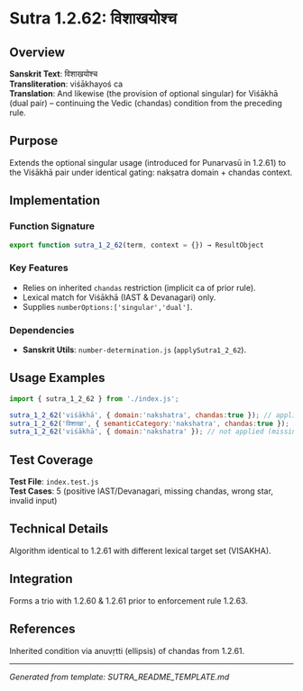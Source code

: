 # Sutra 1.2.62: विशाखयोश्च

## Overview

**Sanskrit Text**: विशाखयोश्च  
**Transliteration**: viśākhayoś ca  
**Translation**: And likewise (the provision of optional singular) for Viśākhā (dual pair) – continuing the Vedic (chandas) condition from the preceding rule.

## Purpose

Extends the optional singular usage (introduced for Punarvasū in 1.2.61) to the Viśākhā pair under identical gating: nakṣatra domain + chandas context.

## Implementation

### Function Signature
```javascript
export function sutra_1_2_62(term, context = {}) → ResultObject
```

### Key Features
- Relies on inherited `chandas` restriction (implicit ca of prior rule).
- Lexical match for Viśākhā (IAST & Devanagari) only.
- Supplies `numberOptions:['singular','dual']`.

### Dependencies
- **Sanskrit Utils**: `number-determination.js` (`applySutra1_2_62`).

## Usage Examples
```javascript
import { sutra_1_2_62 } from './index.js';

sutra_1_2_62('viśākhā', { domain:'nakshatra', chandas:true }); // applied:true
sutra_1_2_62('विशाखा', { semanticCategory:'nakshatra', chandas:true }); // applied:true
sutra_1_2_62('viśākhā', { domain:'nakshatra' }); // not applied (missing chandas)
```

## Test Coverage
**Test File**: `index.test.js`  
**Test Cases**: 5 (positive IAST/Devanagari, missing chandas, wrong star, invalid input)

## Technical Details
Algorithm identical to 1.2.61 with different lexical target set (VISAKHA).

## Integration
Forms a trio with 1.2.60 & 1.2.61 prior to enforcement rule 1.2.63.

## References
Inherited condition via anuvṛtti (ellipsis) of chandas from 1.2.61.

---
*Generated from template: SUTRA_README_TEMPLATE.md*
